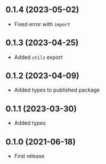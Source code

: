 ## 0.1.4 (2023-05-02)

- Fixed error with `import`

## 0.1.3 (2023-04-25)

- Added `utils` export

## 0.1.2 (2023-04-09)

- Added types to published package

## 0.1.1 (2023-03-30)

- Added types

## 0.1.0 (2021-06-18)

- First release
